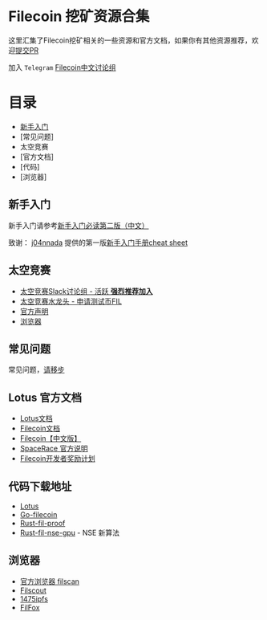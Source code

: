 # Filecoin 挖矿资源合集

这里汇集了Filecoin挖矿相关的一些资源和官方文档，如果你有其他资源推荐，欢迎[提交PR](https://github.com/bobjiang/awesome-filecoin-mining/pulls)

加入 `Telegram` [Filecoin中文讨论组](https://t.me/filecointop)

# 目录

- [新手入门](./lotus-cheat-sheet-v2.md)
- [常见问题]
- 太空竞赛
- [官方文档]
- [代码]
- [浏览器]

## 新手入门

新手入门请参考[新手入门必读第二版（中文）](./lotus-cheat-sheet-v2.md)

致谢： [j04nnada](https://filecoinproject.slack.com/archives/D01AV0THK7U) 提供的第一版[新手入门手册cheat sheet](./lotus_cheat_sheet-v1.md)

## 太空竞赛

- [太空竞赛Slack讨论组 - 活跃 **强烈推荐加入**](https://filecoinproject.slack.com/archives/C0179RNEMU4)
- [太空竞赛水龙头 - 申请测试币FIL](https://spacerace.faucet.glif.io/)
- [官方声明](https://filecoinproject.slack.com/archives/C019UFEACBT)
- [浏览器](https://spacerace.filecoin.io/)

## 常见问题

常见问题，[请移步](https://github.com/bobjiang/awesome-filecoin-mining/issues)

## Lotus 官方文档
  
- [Lotus文档](https://docs.lotu.sh/)
- [Filecoin文档](https://docs.filecoin.io/)
- [Filecoin【中文版】](https://filecoin.io/zh-cn/)
- [SpaceRace 官方说明](https://spacerace.filecoin.io/)
- [Filecoin开发者奖励计划](https://github.com/filecoin-project/devgrants)

## 代码下载地址

- [Lotus](https://github.com/filecoin-project/lotus)
- [Go-filecoin](https://github.com/filecoin-project/go-filecoin)
- [Rust-fil-proof](https://github.com/filecoin-project/rust-fil-proofs)
- [Rust-fil-nse-gpu](https://github.com/filecoin-project/rust-fil-nse-gpu) - NSE 新算法

## 浏览器

- [官方浏览器 filscan](https://filscan.io/)
- [Filscout](https://filscout.io/en/)
- [1475ipfs](https://1475ipfs.com/#/blockBrowser) 
- [FilFox](https://calibration.filfox.io/) 
